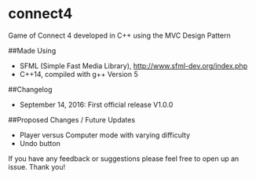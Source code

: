 # connect4
Game of Connect 4 developed in C++ using the MVC Design Pattern

##Made Using
* SFML (Simple Fast Media Library), http://www.sfml-dev.org/index.php
* C++14, compiled with g++ Version 5

##Changelog
* September 14, 2016: First official release V1.0.0

##Proposed Changes / Future Updates
* Player versus Computer mode with varying difficulty
* Undo button

If you have any feedback or suggestions please feel free to open up an issue.
Thank you!
